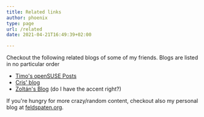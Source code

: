 ```yaml
---
title: Related links
author: phoenix
type: page
url: /related
date: 2021-04-21T16:49:39+02:00

---
```

Checkout the following related blogs of some of my friends. Blogs are listed in no particular order

* [Timo's openSUSE Posts](https://timojyrinki.gitlab.io/hugo/)
* [Cris' blog](https://kalikiana.gitlab.io/)
* [Zoltán's Blog](https://bzoltan1.github.io/) (do I have the accent right?)

If you're hungry for more crazy/random content, checkout also my personal blog at [feldspaten.org](https://feldspaten.org).
